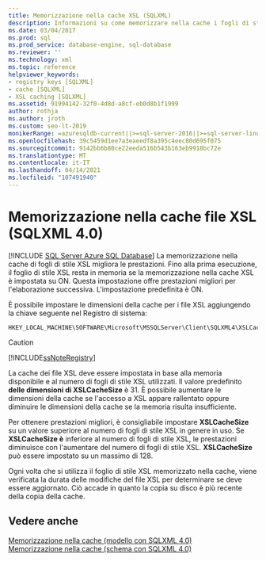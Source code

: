 ```yaml
---
title: Memorizzazione nella cache XSL (SQLXML)
description: Informazioni su come memorizzare nella cache i fogli di stile XSL e impostare le dimensioni della cache XSL per migliorare le prestazioni delle query in SQLXML 4.0.
ms.date: 03/04/2017
ms.prod: sql
ms.prod_service: database-engine, sql-database
ms.reviewer: ''
ms.technology: xml
ms.topic: reference
helpviewer_keywords:
- registry keys [SQLXML]
- cache [SQLXML]
- XSL caching [SQLXML]
ms.assetid: 91994142-32f0-4d8d-a8cf-eb0d8b1f1999
author: rothja
ms.author: jroth
ms.custom: seo-lt-2019
monikerRange: =azuresqldb-current||>=sql-server-2016||>=sql-server-linux-2017||=azuresqldb-mi-current
ms.openlocfilehash: 39c5459d1ee7a3eaeedf8a395c4eec80d695f075
ms.sourcegitcommit: 9142bb6b80ce22eeda516b543b163eb9918bc72e
ms.translationtype: MT
ms.contentlocale: it-IT
ms.lasthandoff: 04/14/2021
ms.locfileid: "107491940"
---
```

# <a name="xsl-caching-sqlxml-40"></a>Memorizzazione nella cache file XSL (SQLXML 4.0)
[!INCLUDE [SQL Server Azure SQL Database](../../../includes/applies-to-version/sql-asdb.md)]
  La memorizzazione nella cache di fogli di stile XSL migliora le prestazioni. Fino alla prima esecuzione, il foglio di stile XSL resta in memoria se la memorizzazione nella cache XSL è impostata su ON. Questa impostazione offre prestazioni migliori per l'elaborazione successiva. L'impostazione predefinita è ON.  
  
 È possibile impostare le dimensioni della cache per i file XSL aggiungendo la chiave seguente nel Registro di sistema:  
  
```  
HKEY_LOCAL_MACHINE\SOFTWARE\Microsoft\MSSQLServer\Client\SQLXML4\XSLCacheSize  
```  
  
> [!CAUTION]  
>  [!INCLUDE[ssNoteRegistry](../../../includes/ssnoteregistry-md.md)]  
  
 La cache dei file XSL deve essere impostata in base alla memoria disponibile e al numero di fogli di stile XSL utilizzati. Il valore predefinito **delle dimensioni di XSLCacheSize** è 31. È possibile aumentare le dimensioni della cache se l'accesso a XSL appare rallentato oppure diminuire le dimensioni della cache se la memoria risulta insufficiente.  
  
 Per ottenere prestazioni migliori, è consigliabile impostare **XSLCacheSize** su un valore superiore al numero di fogli di stile XSL in genere in uso. Se **XSLCacheSize è** inferiore al numero di fogli di stile XSL, le prestazioni diminuisce con l'aumentare del numero di fogli di stile XSL. **XSLCacheSize** può essere impostato su un massimo di 128.  
  
 Ogni volta che si utilizza il foglio di stile XSL memorizzato nella cache, viene verificata la durata delle modifiche del file XSL per determinare se deve essere aggiornato. Ciò accade in quanto la copia su disco è più recente della copia della cache.  
  
## <a name="see-also"></a>Vedere anche  
 [Memorizzazione nella cache &#40;modello con SQLXML 4.0&#41;](../../../relational-databases/sqlxml-annotated-xsd-schemas-xpath-queries/caching-templates-xml-schemas/template-caching-sqlxml-4-0.md)   
 [Memorizzazione nella cache &#40;schema con SQLXML 4.0&#41;](../../../relational-databases/sqlxml-annotated-xsd-schemas-xpath-queries/caching-templates-xml-schemas/schema-caching-sqlxml-4-0.md)  
  
  
